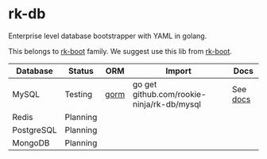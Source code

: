 # rk-db
Enterprise level database bootstrapper with YAML in golang.

This belongs to [rk-boot](https://github.com/rookie-ninja/rk-boot) family. We suggest use this lib from [rk-boot](https://github.com/rookie-ninja/rk-boot).

| Database | Status | ORM | Import | Docs |
| --- | --- | --- | --- | --- |
| MySQL | Testing | [gorm](https://gorm.io/) | go get github.com/rookie-ninja/rk-db/mysql | See [docs](mysql/README.md) |
| Redis | Planning | | | |
| PostgreSQL | Planning | | | |
| MongoDB | Planning | | | |



